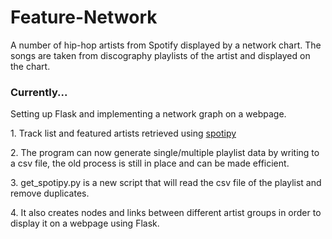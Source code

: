 # Feature-Network
A number of hip-hop artists from Spotify displayed by a network chart. The songs are taken from discography playlists of the artist and displayed on the chart. 


<h3>Currently...</h3> 
  <p>Setting up Flask and implementing a network graph on a webpage.</p>
   
  </li>
<p><t>1. Track list and featured artists retrieved using <a href= "https://spotipy.readthedocs.io/en/2.13.0/">spotipy</a></p>
<p><t>2. The program can now generate single/multiple playlist data by writing to a csv file, the old process is still in place and can be made efficient. </p>
<p><t>3. get_spotipy.py is a new script that will read the csv file of the playlist and remove duplicates.</p>
<p><t>4. It also creates nodes and  links between different artist groups in order to display it on a webpage using Flask. </p>
